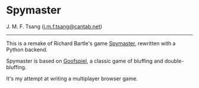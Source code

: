 # Spymaster

J. M. F. Tsang (j.m.f.tsang@cantab.net)

---

This is a remake of Richard Bartle's game 
[Spymaster](https://www.youhaventlived.com/spymaster/), rewritten with a
Python backend. 

Spymaster is based on [Goofspiel](https://en.wikipedia.org/wiki/Goofspiel),
a classic game of bluffing and double-bluffing.

It's my attempt at writing a multiplayer browser game. 
